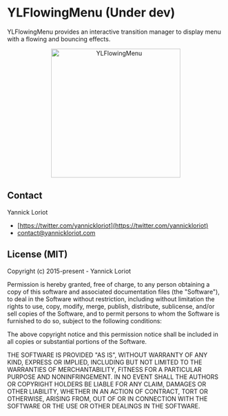 # YLFlowingMenu (Under dev)

YLFlowingMenu provides an interactive transition manager to display menu with a flowing and bouncing effects.

<p align="center">
  <img src="http://yannickloriot.com/resources/flowingmenu.gif" alt="YLFlowingMenu" width="300"/>
</p>

## Contact

Yannick Loriot
 - [https://twitter.com/yannickloriot](https://twitter.com/yannickloriot)
 - [contact@yannickloriot.com](mailto:contact@yannickloriot.com)


## License (MIT)

Copyright (c) 2015-present - Yannick Loriot

Permission is hereby granted, free of charge, to any person obtaining a copy
of this software and associated documentation files (the "Software"), to deal
in the Software without restriction, including without limitation the rights
to use, copy, modify, merge, publish, distribute, sublicense, and/or sell
copies of the Software, and to permit persons to whom the Software is
furnished to do so, subject to the following conditions:

The above copyright notice and this permission notice shall be included in
all copies or substantial portions of the Software.

THE SOFTWARE IS PROVIDED "AS IS", WITHOUT WARRANTY OF ANY KIND, EXPRESS OR
IMPLIED, INCLUDING BUT NOT LIMITED TO THE WARRANTIES OF MERCHANTABILITY,
FITNESS FOR A PARTICULAR PURPOSE AND NONINFRINGEMENT. IN NO EVENT SHALL THE
AUTHORS OR COPYRIGHT HOLDERS BE LIABLE FOR ANY CLAIM, DAMAGES OR OTHER
LIABILITY, WHETHER IN AN ACTION OF CONTRACT, TORT OR OTHERWISE, ARISING FROM,
OUT OF OR IN CONNECTION WITH THE SOFTWARE OR THE USE OR OTHER DEALINGS IN
THE SOFTWARE.
